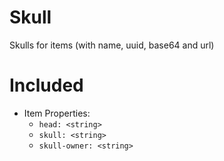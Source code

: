 # Skull
Skulls for items (with name, uuid, base64 and url)

# Included
- Item Properties:
  - `head: <string>`
  - `skull: <string>`
  - `skull-owner: <string>`
